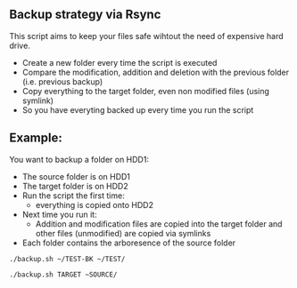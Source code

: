 ## Backup strategy via Rsync

This script aims to keep your files safe wihtout the need of expensive hard drive.

* Create a new folder every time the script is executed
* Compare the modification, addition and deletion with the previous folder (i.e. previous backup)
* Copy everything to the target folder, even non modified files (using symlink)
* So you have everyting backed up every time you run the script 

## Example:

You want to backup a folder on HDD1:
* The source folder is on HDD1
* The target folder is on HDD2
* Run the script the first time:
    * everything is copied onto HDD2
* Next time you run it:
    * Addition and modification files are copied into the target folder and other files (unmodified) are copied via symlinks
* Each folder contains the arboresence of the source folder

```
./backup.sh ~/TEST-BK ~/TEST/
```
```
./backup.sh TARGET ~SOURCE/
```